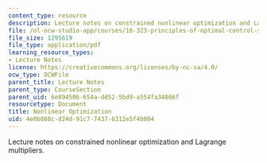```yaml
---
content_type: resource
description: Lecture notes on constrained nonlinear optimization and Lagrange multipliers.
file: /ol-ocw-studio-app/courses/16-323-principles-of-optimal-control-spring-2008/4e0b888cd24d91c774376312e5f4b004_lec2.pdf
file_size: 1295619
file_type: application/pdf
learning_resource_types:
- Lecture Notes
license: https://creativecommons.org/licenses/by-nc-sa/4.0/
ocw_type: OCWFile
parent_title: Lecture Notes
parent_type: CourseSection
parent_uid: 6e894506-654a-dd52-5bd9-a554fa34866f
resourcetype: Document
title: Nonlinear Optimization
uid: 4e0b888c-d24d-91c7-7437-6312e5f4b004
---
```

Lecture notes on constrained nonlinear optimization and Lagrange multipliers.